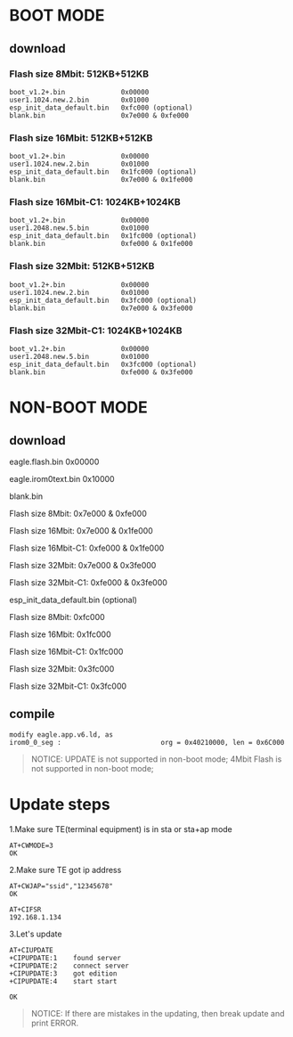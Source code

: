 # BOOT MODE
## download
### Flash size 8Mbit: 512KB+512KB
    boot_v1.2+.bin              0x00000
    user1.1024.new.2.bin        0x01000
    esp_init_data_default.bin   0xfc000 (optional)
    blank.bin                   0x7e000 & 0xfe000

### Flash size 16Mbit: 512KB+512KB
    boot_v1.2+.bin              0x00000
    user1.1024.new.2.bin        0x01000
    esp_init_data_default.bin   0x1fc000 (optional)
    blank.bin                   0x7e000 & 0x1fe000

### Flash size 16Mbit-C1: 1024KB+1024KB
    boot_v1.2+.bin              0x00000
    user1.2048.new.5.bin        0x01000
    esp_init_data_default.bin   0x1fc000 (optional)
    blank.bin                   0xfe000 & 0x1fe000

### Flash size 32Mbit: 512KB+512KB
    boot_v1.2+.bin              0x00000
    user1.1024.new.2.bin        0x01000
    esp_init_data_default.bin   0x3fc000 (optional)
    blank.bin                   0x7e000 & 0x3fe000

### Flash size 32Mbit-C1: 1024KB+1024KB
    boot_v1.2+.bin              0x00000
    user1.2048.new.5.bin        0x01000
    esp_init_data_default.bin   0x3fc000 (optional)
    blank.bin                   0xfe000 & 0x3fe000




# NON-BOOT MODE
## download
    
eagle.flash.bin              0x00000

eagle.irom0text.bin          0x10000
    
blank.bin
        
Flash size 8Mbit:        0x7e000 & 0xfe000

Flash size 16Mbit:       0x7e000 & 0x1fe000
        
Flash size 16Mbit-C1:    0xfe000 & 0x1fe000
        
Flash size 32Mbit:       0x7e000 & 0x3fe000
        
Flash size 32Mbit-C1:    0xfe000 & 0x3fe000
    
esp_init_data_default.bin (optional)    
        
Flash size 8Mbit:        0xfc000
        
Flash size 16Mbit:       0x1fc000
        
Flash size 16Mbit-C1:    0x1fc000
        
Flash size 32Mbit:       0x3fc000
        
Flash size 32Mbit-C1:    0x3fc000



## compile
    modify eagle.app.v6.ld, as
    irom0_0_seg :                         org = 0x40210000, len = 0x6C000
    

> NOTICE: UPDATE is not supported in non-boot mode; 4Mbit Flash is not supported in non-boot mode;

# Update steps
1.Make sure TE(terminal equipment) is in sta or sta+ap mode

    AT+CWMODE=3
    OK

2.Make sure TE got ip address

    AT+CWJAP="ssid","12345678"
    OK
    
    AT+CIFSR
    192.168.1.134

3.Let's update

    AT+CIUPDATE
    +CIPUPDATE:1    found server
    +CIPUPDATE:2    connect server
    +CIPUPDATE:3    got edition
    +CIPUPDATE:4    start start
    
    OK

> NOTICE: If there are mistakes in the updating, then break update and print ERROR.